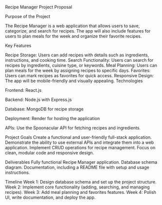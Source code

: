 Recipe Manager Project Proposal

Purpose of the Project

The Recipe Manager is a web application that allows users to save, categorize, and search for recipes. The app will also include features for users to plan meals for the week and organize their favorite recipes.

Key Features

Recipe Storage: Users can add recipes with details such as ingredients, instructions, and cooking time.
Search Functionality: Users can search for recipes by ingredients, cuisine type, or keywords.
Meal Planning: Users can plan meals for the week by assigning recipes to specific days.
Favorites: Users can mark recipes as favorites for quick access.
Responsive Design: The app will be mobile-friendly and visually appealing.
Technologies

Frontend: React.js

Backend: Node.js with Express.js

Database: MongoDB for recipe storage

Deployment: Render for hosting the application

APIs: Use the Spoonacular API for fetching recipes and ingredients.

Project Goals
Create a functional and user-friendly full-stack application.
Demonstrate the ability to use external APIs and integrate them into a web application.
Implement CRUD operations for recipe management.
Focus on clean, modular code and responsive design.

Deliverables
Fully functional Recipe Manager application.
Database schema diagram.
Documentation, including a README file with setup and usage instructions.

Timeline
Week 1: Design database schema and set up the project structure.
Week 2: Implement core functionality (adding, searching, and managing recipes).
Week 3: Add meal planning and favorites features.
Week 4: Polish UI, write documentation, and deploy the app.
